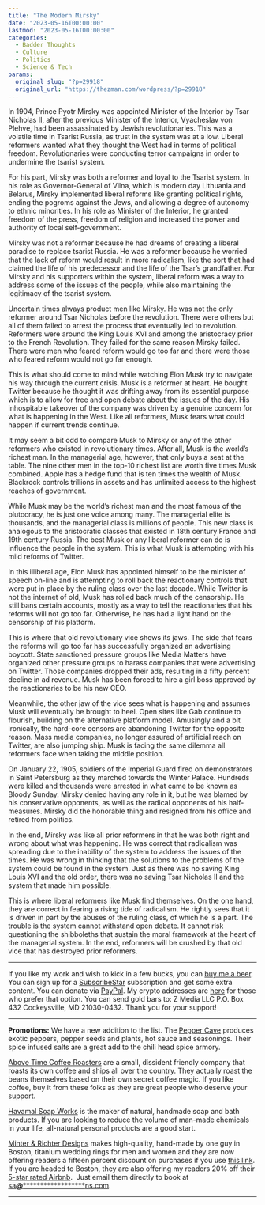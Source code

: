 ```yaml
---
title: "The Modern Mirsky"
date: "2023-05-16T00:00:00"
lastmod: "2023-05-16T00:00:00"
categories:
  - Badder Thoughts
  - Culture
  - Politics
  - Science & Tech
params:
  original_slug: "?p=29918"
  original_url: "https://thezman.com/wordpress/?p=29918"
---
```


In 1904, Prince Pyotr Mirsky was appointed Minister of the Interior by
Tsar Nicholas II, after the previous Minister of the Interior,
Vyacheslav von Plehve, had been assassinated by Jewish revolutionaries.
This was a volatile time in Tsarist Russia, as trust in the system was
at a low. Liberal reformers wanted what they thought the West had in
terms of political freedom. Revolutionaries were conducting terror
campaigns in order to undermine the tsarist system.

For his part, Mirsky was both a reformer and loyal to the Tsarist
system. In his role as Governor-General of Vilna, which is modern day
Lithuania and Belarus, Mirsky implemented liberal reforms like granting
political rights, ending the pogroms against the Jews, and allowing a
degree of autonomy to ethnic minorities. In his role as Minister of the
Interior, he granted freedom of the press, freedom of religion and
increased the power and authority of local self-government.

Mirsky was not a reformer because he had dreams of creating a liberal
paradise to replace tsarist Russia. He was a reformer because he worried
that the lack of reform would result in more radicalism, like the sort
that had claimed the life of his predecessor and the life of the Tsar’s
grandfather. For Mirsky and his supporters within the system, liberal
reform was a way to address some of the issues of the people, while also
maintaining the legitimacy of the tsarist system.

Uncertain times always product men like Mirsky. He was not the only
reformer around Tsar Nicholas before the revolution. There were others
but all of them failed to arrest the process that eventually led to
revolution. Reformers were around the King Louis XVI and among the
aristocracy prior to the French Revolution. They failed for the same
reason Mirsky failed. There were men who feared reform would go too far
and there were those who feared reform would not go far enough.

This is what should come to mind while watching Elon Musk try to
navigate his way through the current crisis. Musk is a reformer at
heart. He bought Twitter because he thought it was drifting away from
its essential purpose which is to allow for free and open debate about
the issues of the day. His inhospitable takeover of the company was
driven by a genuine concern for what is happening in the West. Like all
reformers, Musk fears what could happen if current trends continue.

It may seem a bit odd to compare Musk to Mirsky or any of the other
reformers who existed in revolutionary times. After all, Musk is the
world’s richest man. In the managerial age, however, that only buys a
seat at the table. The nine other men in the top-10 richest list are
worth five times Musk combined. Apple has a hedge fund that is ten times
the wealth of Musk. Blackrock controls trillions in assets and has
unlimited access to the highest reaches of government.

While Musk may be the world’s richest man and the most famous of the
plutocracy, he is just one voice among many. The managerial elite is
thousands, and the managerial class is millions of people. This new
class is analogous to the aristocratic classes that existed in 18th
century France and 19th century Russia. The best Musk or any liberal
reformer can do is influence the people in the system. This is what Musk
is attempting with his mild reforms of Twitter.

In this illiberal age, Elon Musk has appointed himself to be the
minister of speech on-line and is attempting to roll back the
reactionary controls that were put in place by the ruling class over the
last decade. While Twitter is not the internet of old, Musk has rolled
back much of the censorship. He still bans certain accounts, mostly as a
way to tell the reactionaries that his reforms will not go too far.
Otherwise, he has had a light hand on the censorship of his platform.

This is where that old revolutionary vice shows its jaws. The side that
fears the reforms will go too far has successfully organized an
advertising boycott. State sanctioned pressure groups like Media Matters
have organized other pressure groups to harass companies that were
advertising on Twitter. Those companies dropped their ads, resulting in
a fifty percent decline in ad revenue. Musk has been forced to hire a
girl boss approved by the reactionaries to be his new CEO.

Meanwhile, the other jaw of the vice sees what is happening and assumes
Musk will eventually be brought to heel. Open sites like Gab continue to
flourish, building on the alternative platform model. Amusingly and a
bit ironically, the hard-core censors are abandoning Twitter for the
opposite reason. Mass media companies, no longer assured of artificial
reach on Twitter, are also jumping ship. Musk is facing the same dilemma
all reformers face when taking the middle position.

On January 22, 1905, soldiers of the Imperial Guard fired on
demonstrators in Saint Petersburg as they marched towards the Winter
Palace. Hundreds were killed and thousands were arrested in what came to
be known as Bloody Sunday. Mirsky denied having any role in it, but he
was blamed by his conservative opponents, as well as the radical
opponents of his half-measures. Mirsky did the honorable thing and
resigned from his office and retired from politics.

In the end, Mirsky was like all prior reformers in that he was both
right and wrong about what was happening. He was correct that radicalism
was spreading due to the inability of the system to address the issues
of the times. He was wrong in thinking that the solutions to the
problems of the system could be found in the system. Just as there was
no saving King Louis XVI and the old order, there was no saving Tsar
Nicholas II and the system that made him possible.

This is where liberal reformers like Musk find themselves. On the one
hand, they are correct in fearing a rising tide of radicalism. He
rightly sees that it is driven in part by the abuses of the ruling
class, of which he is a part. The trouble is the system cannot withstand
open debate. It cannot risk questioning the shibboleths that sustain the
moral framework at the heart of the managerial system. In the end,
reformers will be crushed by that old vice that has destroyed prior
reformers.

------------------------------------------------------------------------

If you like my work and wish to kick in a few bucks, you can
<a href="https://www.buymeacoffee.com/mujolulu" rel="noopener"
target="_blank">buy me a beer</a>. You can sign up for a
<a href="https://www.subscribestar.com/the-z-blog" rel="noopener"
target="_blank">SubscribeStar</a> subscription and get some extra
content. You can donate via <a
href="https://www.paypal.com/donate/?cmd=_s-xclick&amp;hosted_button_id=UDAS2Q8JYA6CN&amp;source=url"
rel="noopener" target="_blank">PayPal</a>. My crypto addresses are
<a href="https://thezman.com/wordpress/?page_id=22713" rel="noopener"
target="_blank">here</a> for those who prefer that option. You can send
gold bars to: Z Media LLC P.O. Box 432 Cockeysville, MD 21030-0432.
Thank you for your support!

------------------------------------------------------------------------

**Promotions:** We have a new addition to the list. The
<a href="https://peppercave.com/shop/ols/products" rel="noopener"
target="_blank">Pepper Cave</a> produces exotic peppers, pepper seeds
and plants, hot sauce and seasonings. Their spice infused salts are a
great add to the chili head spice armory.

<a href="https://abovetimecoffee.com/" rel="noopener"
target="_blank">Above Time Coffee Roasters</a> are a small, dissident
friendly company that roasts its own coffee and ships all over the
country. They actually roast the beans themselves based on their own
secret coffee magic. If you like coffee, buy it from these folks as they
are great people who deserve your support.

<a href="https://havamalsoapworks.com/" rel="noopener"
target="_blank">Havamal Soap Works</a> is the maker of natural, handmade
soap and bath products. If you are looking to reduce the volume of
man-made chemicals in your life, all-natural personal products are a
good start.

<a href="https://www.minterandrichterdesigns.com/"
rel="noreferrer nofollow noopener" target="_blank">Minter &amp; Richter
Designs</a> makes high-quality, hand-made by one guy in Boston, titanium
wedding rings for men and women and they are now offering readers a
fifteen percent discount on purchases if you use
<a href="https://www.minterandrichterdesigns.com/discount/ZMAN"
rel="noreferrer nofollow noopener" target="_blank">this link</a>.
<span class="highlight"><span class="colour"><span class="font"><span class="size">If
you are headed to Boston, they are also offering my readers 20% off
their <a
href="https://www.airbnb.com/users/7988017/listings?user_id=7988017&amp;s=3"
rel="noopener noreferrer" target="_blank">5-star rated Airbnb</a>.  Just
email them directly to book at
<a href="mailto:sa***@*********************ns.com"
data-original-string="ChEoxaz7d5tz1XOdujLyeg==cb7K5Z0VU0M1r5Vsk7Sa8i/i5MnVE9qHVPGYtnCoi/UEiBMj6FUZRDLqFHE4tdcJHEJ"><span
class="apbct-email-encoder"
data-original-string="Mww2KAbj2Z0zRB12NhdrWA==cb7quVxUkO0zepJQExIPOFcFImeyr35tE6mOevmKAAT2ldko1RtcUsL7CYbEzpeRnkY"
title="This contact has been encoded by Anti-Spam by CleanTalk. Click to decode. To finish the decoding make sure that JavaScript is enabled in your browser.">sa<span
class="apbct-blur">***</span>@<span
class="apbct-blur">*********************</span>ns.com</span></a>.</span></span></span></span>

------------------------------------------------------------------------
